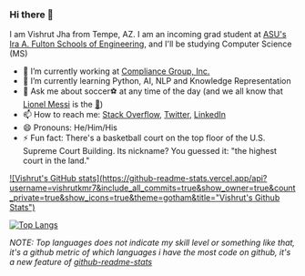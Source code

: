### Hi there 👋

I am Vishrut Jha from Tempe, AZ. I am an incoming grad student at [ASU's Ira A. Fulton Schools of Engineering](https://engineering.asu.edu/), and I'll be studying Computer Science (MS)
<!--
**vishrutkmr7/vishrutkmr7** is a ✨ _special_ ✨ repository because its `README.md` (this file) appears on your GitHub profile.
-->

- 🔭 I’m currently working at [Compliance Group, Inc.](https://www.complianceg.com/)
- 🌱 I’m currently learning Python, AI, NLP and Knowledge Representation
- 💬 Ask me about soccer⚽ at any time of the day (and we all know that [Lionel Messi](https://en.wikipedia.org/wiki/Lionel_Messi) is the [:goat:](https://www.urbandictionary.com/define.php?term=goat))
- 📫 How to reach me: [Stack Overflow](https://stackoverflow.com/users/8020018/vishrut-jha), [Twitter](https://www.twitter.com/vishrutkmr7), [LinkedIn](https://www.linkedin.com/in/vishrutkmr7)
- 😄 Pronouns: He/Him/His
- ⚡ Fun fact: There's a basketball court on the top floor of the U.S. Supreme Court Building. Its nickname? You guessed it: "the highest court in the land." 

[![Vishrut's GitHub stats](https://github-readme-stats.vercel.app/api?username=vishrutkmr7&include_all_commits=true&show_owner=true&count_private=true&show_icons=true&theme=gotham&title="Vishrut's Github Stats")](https://github.com/anuraghazra/github-readme-stats)

[![Top Langs](https://github-readme-stats.vercel.app/api/top-langs/?username=vishrutkmr7&layout=compact)](https://github.com/anuraghazra/github-readme-stats)

*NOTE: Top languages does not indicate my skill level or something like that, it's a github metric of which languages i have the most code on github, it's a new feature of [github-readme-stats](https://github.com/anuraghazra/github-readme-stats)*
